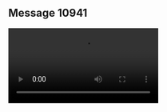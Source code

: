 ## Message 10941



![Video](https://data.iron-swords.co.il/2024/August/18/https://data.iron-swords.co.il/2024/August/18/10941/10941_media.mp4)
